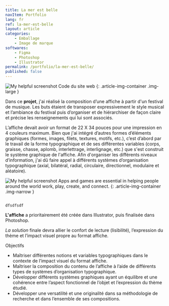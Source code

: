 ```yaml
---
title: La mer est belle
navItem: Portfolio
lang: fr
ref: la-mer-est-belle
layout: article
categories:
    - Emballage
    - Image de marque
softwares:
    - Figma
    - Photoshop
    - Illustrator
permalink: /portfolio/la-mer-est-belle/
published: false
---
```


![My helpful screenshot](/assets/images/work/music-festival-poster/article/code.png)
<span class="article-img-description">Code du site web</span>
{: .article-img-container .img-large }

<section markdown="1">

Dans ce **projet**, j'ai réalisé la composition d’une affiche à partir d'un festival de musique. Les buts étaient de transposer expressivement le style musical et l’ambiance du festival puis d’organiser et de hiérarchiser de façon claire et précise les renseignements qui lui sont associés.

L’affiche devait avoir un format de 22 X 34 pouces pour une impression en 4 couleurs maximum. Bien que j'ai intégré d’autres formes d’éléments graphiques (formes, images, filets, textures, motifs, etc.), c’est d’abord par le travail de la forme typographique et de ses différentes variables (corps, graisse, chasse, aplomb, interlettrage, interlignage, etc.) que s'est construit le système graphique de l'affiche. Afin d'organiser les différents niveaux d’information, j'ai dû faire appel à différents systèmes d’organisation typographique (axial, bilatéral, radial, circulaire, directionnel, modulaire et aléatoire).

</section>

![My helpful screenshot](/assets/images/work/music-festival-poster/article/narrow.jpg)
<span class="article-img-description">Apps and games are essential in helping people around the world work, play, create, and connect.</span>
{: .article-img-container .img-narrow }

<section markdown="1">

<code>
dfsdfsdf
</code>

**L'affiche** a prioritairement été créée dans Illustrator, puis finalisée dans Photoshop.

_La solution_ finale devra allier le confort de lecture (lisibilité), l’expression du thème et l’impact visuel propre au format affiche.

Objectifs

- Maîtriser différentes notions et variables typographiques dans le contexte de l’impact visuel du format affiche.
- Maîtriser la composition du contenu de l’affiche à l’aide de différents types de systèmes d’organisation typographique.
- Développer différents systèmes graphiques ayant un équilibre et une cohérence entre l’aspect fonctionnel de l’objet et l’expression du thème étudié.
- Développer une versatilité et une originalité dans sa méthodologie de recherche et dans l’ensemble de ses compositions.

</section>